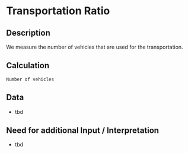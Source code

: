 # Transportation Ratio

## Description
We measure the number of vehicles that are used for the transportation. 

## Calculation
`Number of vehicles`

## Data
* tbd

## Need for additional Input / Interpretation
* tbd
